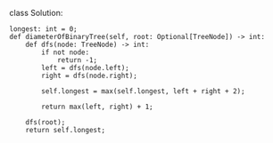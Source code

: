
class Solution:

    longest: int = 0;
    def diameterOfBinaryTree(self, root: Optional[TreeNode]) -> int:
        def dfs(node: TreeNode) -> int:
            if not node:
                return -1;
            left = dfs(node.left);
            right = dfs(node.right);
            
            self.longest = max(self.longest, left + right + 2);
            
            return max(left, right) + 1;
        
        dfs(root);
        return self.longest;
